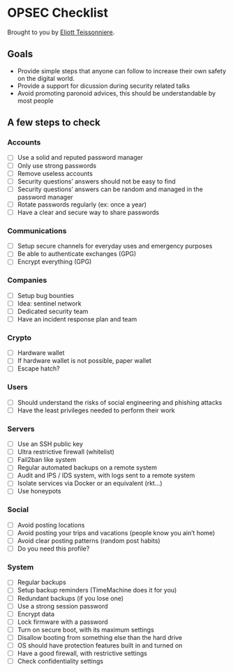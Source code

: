 # OPSEC Checklist

Brought to you by [Eliott Teissonniere](https://eliott.teissonniere.org).

## Goals

- Provide simple steps that anyone can follow to increase their own safety on the digital world.
- Provide a support for dicussion during security related talks
- Avoid promoting paronoid advices, this should be understandable by most people


## A few steps to check

### Accounts

- [ ] Use a solid and reputed password manager
- [ ] Only use strong passwords
- [ ] Remove useless accounts
- [ ] Security questions’ answers should not be easy to find
- [ ] Security questions’ answers can be random and managed in the password manager
- [ ] Rotate passwords regularly (ex: once a year)
- [ ] Have a clear and secure way to share passwords

### Communications

- [ ] Setup secure channels for everyday uses and emergency purposes
- [ ] Be able to authenticate exchanges (GPG)
- [ ] Encrypt everything (GPG)

### Companies

- [ ] Setup bug bounties
- [ ] Idea: sentinel network
- [ ] Dedicated security team
- [ ] Have an incident response plan and team

### Crypto

- [ ] Hardware wallet
- [ ] If hardware wallet is not possible, paper wallet
- [ ] Escape hatch?

### Users

- [ ] Should understand the risks of social engineering and phishing attacks
- [ ] Have the least privileges needed to perform their work

### Servers

- [ ] Use an SSH public key
- [ ] Ultra restrictive firewall (whitelist)
- [ ] Fail2ban like system
- [ ] Regular automated backups on a remote system
- [ ] Audit and IPS / IDS system, with logs sent to a remote system
- [ ] Isolate services via Docker or an equivalent (rkt…)
- [ ] Use honeypots

### Social

- [ ] Avoid posting locations
- [ ] Avoid posting your trips and vacations (people know you ain’t home)
- [ ] Avoid clear posting patterns (random post habits)
- [ ] Do you need this profile?

### System
- [ ] Regular backups
- [ ] Setup backup reminders (TimeMachine does it for you)
- [ ] Redundant backups (if you lose one)
- [ ] Use a strong session password
- [ ] Encrypt data
- [ ] Lock firmware with a password
- [ ] Turn on secure boot, with its maximum settings
- [ ] Disallow booting from something else than the hard drive
- [ ] OS should have protection features built in and turned on
- [ ] Have a good firewall, with restrictive settings
- [ ] Check confidentiality settings
